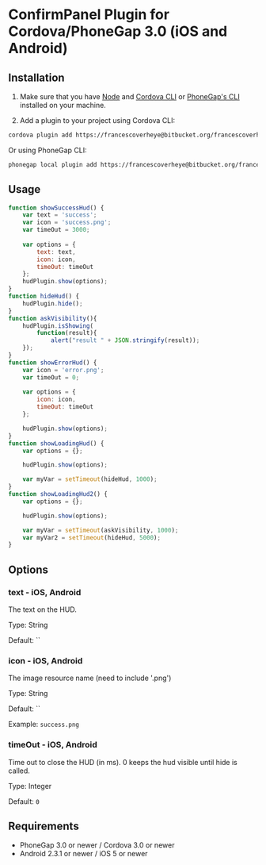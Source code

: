# ConfirmPanel Plugin for Cordova/PhoneGap 3.0 (iOS and Android)


## Installation

1) Make sure that you have [Node](http://nodejs.org/) and [Cordova CLI](https://github.com/apache/cordova-cli) or [PhoneGap's CLI](https://github.com/mwbrooks/phonegap-cli) installed on your machine.

2) Add a plugin to your project using Cordova CLI:

```bash
cordova plugin add https://francescoverheye@bitbucket.org/francescoverheye/checkroom-plugin-confirmpanel.git
```
Or using PhoneGap CLI:

```bash
phonegap local plugin add https://francescoverheye@bitbucket.org/francescoverheye/checkroom-plugin-confirmpanel.git
```

## Usage

```js
function showSuccessHud() {
    var text = 'success';
    var icon = 'success.png';
    var timeOut = 3000;
            
    var options = {
        text: text,
        icon: icon,
        timeOut: timeOut
    };
    hudPlugin.show(options);
}
function hideHud() {
    hudPlugin.hide();
}
function askVisibility(){
    hudPlugin.isShowing( 
        function(result){
            alert("result " + JSON.stringify(result));  
    });
}
function showErrorHud() {
    var icon = 'error.png';
    var timeOut = 0;
            
    var options = {
        icon: icon,
        timeOut: timeOut
    };

    hudPlugin.show(options);
}
function showLoadingHud() {
    var options = {};

    hudPlugin.show(options);

    var myVar = setTimeout(hideHud, 1000);
}
function showLoadingHud2() {
    var options = {};

    hudPlugin.show(options);

    var myVar = setTimeout(askVisibility, 1000);
    var myVar2 = setTimeout(hideHud, 5000);
}
```

## Options

### text - iOS, Android
The text on the HUD.

Type: String

Default: ``

### icon - iOS, Android
The image resource name (need to include '.png')

Type: String

Default: ``

Example: `success.png`

### timeOut - iOS, Android
Time out to close the HUD (in ms). 0 keeps the hud visible until hide is called.

Type: Integer

Default: `0`

## Requirements
- PhoneGap 3.0 or newer / Cordova 3.0 or newer
- Android 2.3.1 or newer / iOS 5 or newer